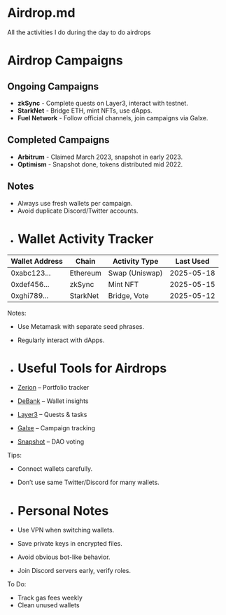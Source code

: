# Airdrop.md
All the activities I do during the day to do airdrops 
# Airdrop Campaigns

## Ongoing Campaigns
- **zkSync** - Complete quests on Layer3, interact with testnet.
- **StarkNet** - Bridge ETH, mint NFTs, use dApps.
- **Fuel Network** - Follow official channels, join campaigns via Galxe.

## Completed Campaigns
- **Arbitrum** - Claimed March 2023, snapshot in early 2023.
- **Optimism** - Snapshot done, tokens distributed mid 2022.

## Notes
- Always use fresh wallets per campaign.
- Avoid duplicate Discord/Twitter accounts.
- # Wallet Activity Tracker

| Wallet Address | Chain     | Activity Type     | Last Used    |
|----------------|-----------|-------------------|--------------|
| 0xabc123...     | Ethereum  | Swap (Uniswap)    | 2025-05-18   |
| 0xdef456...     | zkSync    | Mint NFT          | 2025-05-15   |
| 0xghi789...     | StarkNet  | Bridge, Vote      | 2025-05-12   |

Notes:
- Use Metamask with separate seed phrases.
- Regularly interact with dApps.
- # Useful Tools for Airdrops

- [Zerion](https://zerion.io) – Portfolio tracker
- [DeBank](https://debank.com) – Wallet insights
- [Layer3](https://layer3.xyz) – Quests & tasks
- [Galxe](https://galxe.com) – Campaign tracking
- [Snapshot](https://snapshot.org) – DAO voting

Tips:
- Connect wallets carefully.
- Don’t use same Twitter/Discord for many wallets.
- # Personal Notes

- Use VPN when switching wallets.
- Save private keys in encrypted files.
- Avoid obvious bot-like behavior.
- Join Discord servers early, verify roles.

To Do:
- Track gas fees weekly
- Clean unused wallets
